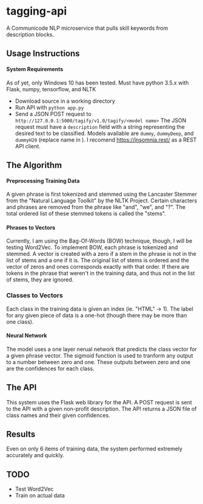 # tagging-api
A Communicode NLP microservice that pulls skill keywords from description blocks. 

## Usage Instructions
#### System Requirements
As of yet, only Windows 10 has been tested.
Must have python 3.5.x with Flask, numpy, tensorflow, and NLTK
+ Download source in a working directory
+ Run API with `python app.py`
+ Send a JSON POST request to `http://127.0.0.1:5000/tagify/v1.0/tagify/<model name>`
The JSON request must have a `description` field with a string representing the desired text to be classified.
Models available are `dummy`, `dummyDeep`, and `dummyH20` (replace name in <model name>).
I recomend https://insomnia.rest/ as a REST API client.

## The Algorithm
#### Preprocessing Training Data
A given phrase is first tokenized and stemmed using the Lancaster Stemmer from the "Natural Language Toolkit" by the NLTK Project. Certain characters and phrases are removed from the phrase like "and", "we", and "?". The total ordered list of these stemmed tokens is called the "stems".
#### Phrases to Vectors
Currently, I am using the Bag-Of-Words (BOW) technique, though, I will be testing Word2Vec. To implement BOW, each phrase is tokenized and stemmed. A vector is created with a zero if a stem in the phrase is not in the list of stems and a one if it is. The original list of stems is ordered and the vector of zeros and ones corresponds exactly with that order. If there are tokens in the phrase that weren't in the training data, and thus not in the list of stems, they are ignored.
### Classes to Vectors
Each class in the training data is given an index (ie. "HTML" -> 1). The label for any given piece of data is a one-hot (though there may be more than one class).
#### Neural Network
The model uses a one layer nerual network that predicts the class vector for a given phrase vector. The sigmoid function is used to tranform any output to a number between zero and one. These outputs between zero and one are the confidences for each class.

## The API
This system uses the Flask web library for the API. A POST request is sent to the API with a given non-profit description. The API returns a JSON file of class names and their given confidences.

## Results
Even on only 6 items of training data, the system performed extremely accurately and quickly.

## TODO
+ Test Word2Vec
+ Train on actual data
